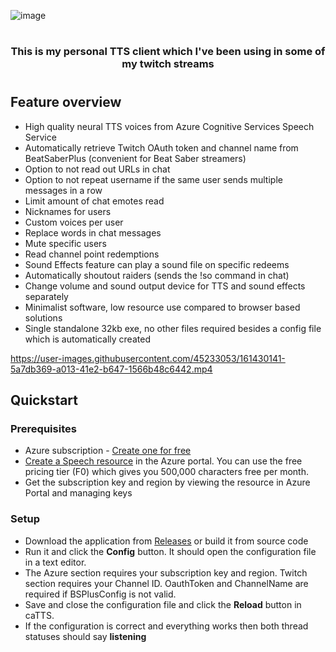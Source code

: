 ![image](https://media.discordapp.net/attachments/915012763263316019/962263569267822602/catts_banner_1000.png)

#

### <p align=center>This is my personal TTS client which I've been using in some of my twitch streams</p>

#

## Feature overview
- High quality neural TTS voices from Azure Cognitive Services Speech Service
- Automatically retrieve Twitch OAuth token and channel name from BeatSaberPlus (convenient for Beat Saber streamers)
- Option to not read out URLs in chat
- Option to not repeat username if the same user sends multiple messages in a row
- Limit amount of chat emotes read
- Nicknames for users
- Custom voices per user
- Replace words in chat messages
- Mute specific users
- Read channel point redemptions
- Sound Effects feature can play a sound file on specific redeems
- Automatically shoutout raiders (sends the !so command in chat)
- Change volume and sound output device for TTS and sound effects separately
- Minimalist software, low resource use compared to browser based solutions
- Single standalone 32kb exe, no other files required besides a config file which is automatically created

https://user-images.githubusercontent.com/45233053/161430141-5a7db369-a013-41e2-b647-1566b48c6442.mp4

## Quickstart

### Prerequisites
- Azure subscription - [Create one for free](https://azure.microsoft.com/free/cognitive-services)
- [Create a Speech resource](https://ms.portal.azure.com/#create/Microsoft.CognitiveServicesSpeechServices) in the Azure portal. You can use the free pricing tier (F0) which gives you 500,000 characters free per month.
- Get the subscription key and region by viewing the resource in Azure Portal and managing keys

### Setup
- Download the application from [Releases](https://github.com/catsethecat/caTTS/releases) or build it from source code
- Run it and click the **Config** button. It should open the configuration file in a text editor.
- The Azure section requires your subscription key and region. Twitch section requires your Channel ID. OauthToken and ChannelName are required if BSPlusConfig is not valid.
- Save and close the configuration file and click the **Reload** button in caTTS.
- If the configuration is correct and everything works then both thread statuses should say **listening**
